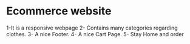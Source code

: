 # Ecommerce website
1-It is a responsive webpage
2- Contains many categories regarding clothes.
3- A nice Footer.
4- A nice Cart Page.
5- Stay Home and order
 
